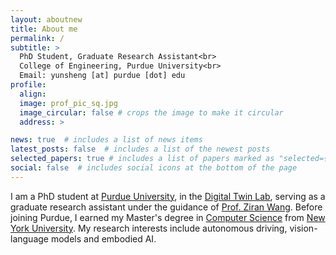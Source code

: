 ```yaml
---
layout: aboutnew
title: About me
permalink: /
subtitle: >
  PhD Student, Graduate Research Assistant<br>
  College of Engineering, Purdue University<br>
  Email: yunsheng [at] purdue [dot] edu
profile:
  align:
  image: prof_pic_sq.jpg
  image_circular: false # crops the image to make it circular
  address: >

news: true  # includes a list of news items
latest_posts: false  # includes a list of the newest posts
selected_papers: true # includes a list of papers marked as "selected={true}"
social: false  # includes social icons at the bottom of the page
---
```


I am a PhD student at [Purdue University](*<https://www.purdue.edu/*>), in
the [Digital Twin Lab](<https://purduedigitaltwin.github.io/>), serving as a graduate research assistant under the
guidance of [Prof. Ziran Wang](<https://ziranw.github.io/>). Before joining Purdue, I earned my Master's degree
in [Computer Science](<https://cs.nyu.edu/home/index.html>) from [New York University](<https://www.nyu.edu/>). My
research interests include autonomous driving, vision-language models and embodied AI. 


<!---
Write your biography here. Tell the world about yourself. Link to your favorite [subreddit](http://reddit.com). You can
put a picture in, too. The code is already in, just name your picture `prof_pic.jpg` and put it in the `img/` folder.

Put your address / P.O. box / other info right below your picture. You can also disable any of these elements by
editing `profile` property of the YAML header of your `_pages/about.md`. Edit `_bibliography/papers.bib` and Jekyll will
render your [publications page](/al-folio/publications/) automatically.

Link to your social media connections, too. This theme is set up to
use [Font Awesome icons](http://fortawesome.github.io/Font-Awesome/)
and [Academicons](https://jpswalsh.github.io/academicons/), like the ones below. Add your Facebook, Twitter, LinkedIn,
Google Scholar, or just disable all of them.
--->
